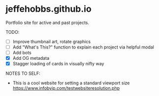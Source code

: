# jeffehobbs.github.io
Portfolio site for active and past projects.

TODO: 

* [ ] Improve thumbnail art, rotate graphics
* [ ] Add "What's This?" function to explain each project via helpful modal
* [ ] Add bots
* [X] Add OG metadata
* [X] Stagger loading of cards in visually nifty way

NOTES TO SELF:

* This is a cool website for setting a standard viewport size https://www.infobyip.com/testwebsiteresolution.php
